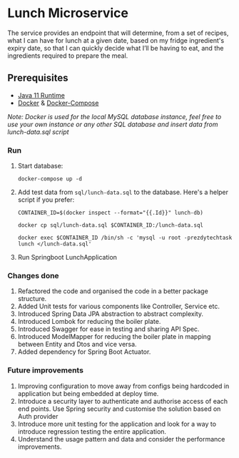 # Lunch Microservice

The service provides an endpoint that will determine, from a set of recipes, what I can have for lunch at a given date, based on my fridge ingredient's expiry date, so that I can quickly decide what I’ll be having to eat, and the ingredients required to prepare the meal.

## Prerequisites

* [Java 11 Runtime](https://www.oracle.com/java/technologies/javase-jdk11-downloads.html)
* [Docker](https://docs.docker.com/get-docker/) & [Docker-Compose](https://docs.docker.com/compose/install/)

*Note: Docker is used for the local MySQL database instance, feel free to use your own instance or any other SQL database and insert data from lunch-data.sql script* 


### Run

1. Start database:

    ```
    docker-compose up -d
    ```
   
2. Add test data from  `sql/lunch-data.sql` to the database. Here's a helper script if you prefer:


    ```
    CONTAINER_ID=$(docker inspect --format="{{.Id}}" lunch-db)
    ```
    
    ```
    docker cp sql/lunch-data.sql $CONTAINER_ID:/lunch-data.sql
    ```
    
    ```
    docker exec $CONTAINER_ID /bin/sh -c 'mysql -u root -prezdytechtask lunch </lunch-data.sql'
    ```
    
3. Run Springboot LunchApplication

### Changes done

1. Refactored the code and organised the code in a better package structure.
2. Added Unit tests for various components like Controller, Service etc.
3. Introduced Spring Data JPA abstraction to abstract complexity.
4. Introduced Lombok for reducing the boiler plate.
5. Introduced Swagger for ease in testing and sharing API Spec.
6. Introduced ModelMapper for reducing the boiler plate in mapping between Entity and Dtos and vice versa.
7. Added dependency for Spring Boot Actuator.

### Future improvements 

1. Improving configuration to move away from configs being hardcoded in application but being embedded at deploy time.
2. Introduce a security layer to authenticate and authorise access of each end points. Use Spring security and customise 
   the solution based on Auth provider
3. Introduce more unit testing for the application and look for a way to introduce regression testing the entire 
   application.
4. Understand the usage pattern and data and consider the performance improvements. 










